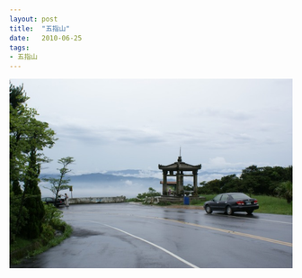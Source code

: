 ```yaml
---
layout: post
title:  "五指山"
date:   2010-06-25
tags:
- 五指山
---
```

![五指山](/media/2010-06-25-五指山.jpeg)